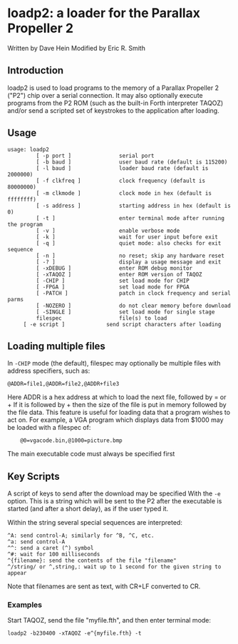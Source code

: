 # loadp2: a loader for the Parallax Propeller 2

Written by Dave Hein
Modified by Eric R. Smith

## Introduction

loadp2 is used to load programs to the memory of a Parallax Propeller 2 ("P2") chip over a serial connection. It may also optionally execute programs from the P2 ROM (such as the built-in Forth interpreter TAQOZ) and/or send a scripted set of keystrokes to the application after loading.

## Usage

```
usage: loadp2
         [ -p port ]               serial port
         [ -b baud ]               user baud rate (default is 115200)
         [ -l baud ]               loader baud rate (default is 2000000)
         [ -f clkfreq ]            clock frequency (default is 80000000)
         [ -m clkmode ]            clock mode in hex (default is ffffffff)
         [ -s address ]            starting address in hex (default is 0)
         [ -t ]                    enter terminal mode after running the program
         [ -v ]                    enable verbose mode
         [ -k ]                    wait for user input before exit
         [ -q ]                    quiet mode: also checks for exit sequence
         [ -n ]                    no reset; skip any hardware reset
         [ -? ]                    display a usage message and exit
         [ -xDEBUG ]               enter ROM debug monitor
         [ -xTAQOZ ]               enter ROM version of TAQOZ
         [ -CHIP ]                 set load mode for CHIP
         [ -FPGA ]                 set load mode for FPGA
         [ -PATCH ]                patch in clock frequency and serial parms
         [ -NOZERO ]               do not clear memory before download
         [ -SINGLE ]               set load mode for single stage
         filespec                  file(s) to load
	 [ -e script ]             send script characters after loading
```

## Loading multiple files

In `-CHIP` mode (the default), filespec may optionally be multiple files with address specifiers, such as:
```
@ADDR=file1,@ADDR=file2,@ADDR+file3
```
Here ADDR is a hex address at which to load the next file, followed by = or +
If it is followed by + then the size of the file is put in memory followed by
the file data. This feature is useful for loading data that a program wishes
to act on. For example, a VGA program which displays data from $1000 may be
loaded with a filespec of:
```
    @0=vgacode.bin,@1000=picture.bmp
```
The main executable code must always be specified first

## Key Scripts

A script of keys to send after the download may be specified With the `-e` option. This is a string which will be sent to the P2 after the executable is started (and after a short delay), as if the user typed it.

Within the string several special sequences are interpreted:
```
^A: send control-A; similarly for ^B, ^C, etc.
^a: send control-A
^^: send a caret (^) symbol
^#: wait for 100 milliseconds
^{filename}: send the contents of the file "filename"
^/string/ or ^,string,: wait up to 1 second for the given string to appear
```

Note that filenames are sent as text, with CR+LF converted to CR.

### Examples

Start TAQOZ, send the file "myfile.fth", and then enter terminal mode:
```
loadp2 -b230400 -xTAQOZ -e^{myfile.fth} -t
```
